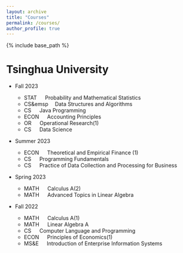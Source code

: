 ```yaml
---
layout: archive
title: "Courses"
permalink: /courses/
author_profile: true
---
```


{% include base_path %}



Tsinghua University
======
* Fall 2023
  * STAT &emsp; Probability and Mathematical Statistics
  * CS&emsp&emsp; Data Structures and Algorithms
  * CS   &emsp; Java Programming
  * ECON &emsp; Accounting Principles
  * OR   &emsp; Operational Research(1)
  * CS   &emsp; Data Science

* Summer 2023
  * ECON &emsp; Theoretical and Empirical Finance (1)
  * CS   &emsp; Programming Fundamentals
  * CS   &emsp; Practice of Data Collection and Processing for Business
    
* Spring 2023
  * MATH &emsp; Calculus A(2)
  * MATH &emsp; Advanced Topics in Linear Algebra

* Fall 2022
  * MATH &emsp; Calculus A(1)
  * MATH &emsp; Linear Algebra A
  * CS   &emsp; Computer Language and Programming
  * ECON &emsp; Principles of Economics(1)
  * MS&E &emsp; Introduction of Enterprise Information Systems
